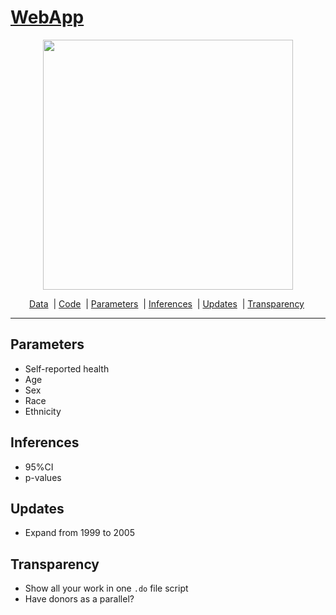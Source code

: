 # [WebApp](https://jhustata.github.io/quickdeploy/)

<p align="center">
  <img src="https://jhustata.github.io/intermediate/_images/bd7156ffdc732b3095dad1da740b099ae999597c4cb8154a81a988a589e43517.png" width="400"/>
</p>

<p align="center">
         <a href="data.md"> Data</a>&nbsp | <a href="code.md"> Code</a>&nbsp | <a href="parameters.md"> Parameters</a>&nbsp | <a href="inferences.md"> Inferences</a>&nbsp | <a href="updates.md"> Updates</a>&nbsp | <a href="transparency.md"> Transparency</a>&nbsp
<br>

---






## Parameters
- Self-reported health
- Age
- Sex
- Race
- Ethnicity
  
## Inferences
- 95%CI
- p-values

## Updates
- Expand from 1999 to 2005

## Transparency
- Show all your work in one `.do` file script
- Have donors as a parallel?
